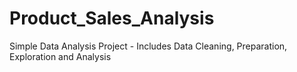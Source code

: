 # Product_Sales_Analysis
Simple Data Analysis Project - Includes Data Cleaning, Preparation, Exploration and Analysis
